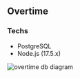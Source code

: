 ## Overtime

### Techs
 - PostgreSQL
 - Node.js (17.5.x)

![overtime db diagram](#./assets/overtime-db-diagram.png)

